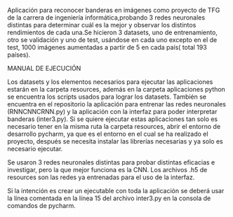 Aplicación para reconocer banderas en imágenes como proyecto de TFG de la carrera de ingeniería informática,probando 3 redes neuronales distintas para determinar cuál es la mejor y observar los distintos rendimientos de cada una.Se hicieron 3 datasets, uno de entrenamiento, otro se validación y uno de test, usándose en cada uno excepto en el de test, 1000 imágenes aumentadas a partir de 5 en cada país( total 193 países).


MANUAL DE EJECUCIÓN

Los datasets y los elementos necesarios para ejecutar las aplicaciones estarán en la carpeta resources, además en la carpeta aplicaciones python se encuentra los scripts usados para lograr los datasets.
También se encuentra en el repositorio la aplicación para entrenar las redes neuronales (RNNCNNCRNN.py) y la aplicación con la interfaz para poder interpretar banderas (inter3.py). Si se quiere ejecutar estas aplicaciones tan solo es necesario tener en la misma ruta la carpeta resources, abrir el entorno de desarrollo pycharm, ya que es el entorno en el cual se ha realizado el proyecto, después se necesita instalar las librerías necesarias y ya solo es necesario ejecutar.

Se usaron 3 redes neuronales distintas para probar distintas eficacias e investigar, pero la que mejor funciona es la CNN. Los archivos .h5 de resources son las redes ya entrenadas para el uso de la interfaz.

Si la intención es crear un ejecutable con toda la aplicación se deberá usar la línea comentada en la línea 15 del archivo inter3.py en la consola de comandos de pycharm.

